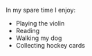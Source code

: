 In my spare time I enjoy:
* Playing the violin
* Reading
* Walking my dog
* Collecting hockey cards

